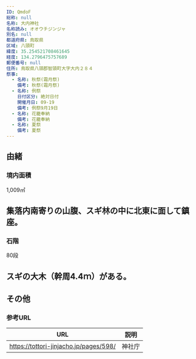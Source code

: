 ```yaml
---
ID: QmdoF
総称: null
名称: 大内神社
名称読み: オオウチジンジャ
別名: null
都道府県: 鳥取県
区域: 八頭町
緯度: 35.254521708461645
経度: 134.2796475757689
郵便番号: null
住所: 鳥取県八頭郡智頭町大字大内２８４
祭事:
  - 名称: 秋祭(霜月祭)
    備考: 秋祭(霜月祭)
  - 名称: 例祭
    日付区分: 絶対日付
    開催月日: 09-19
    備考: 例祭9月19日
  - 名称: 花籠奉納
    備考: 花籠奉納
  - 名称: 夏祭
    備考: 夏祭
---
```


## 由緒

### 境内面積　

1,009㎡

## 集落内南寄りの山腹、スギ林の中に北東に面して鎮座。

### 石階　

80段

## スギの大木（幹周4.4ｍ）がある。

## その他

### 参考URL

| URL                                    | 説明   |
| -------------------------------------- | ------ |
| https://tottori-jinjacho.jp/pages/598/ | 神社庁 |
